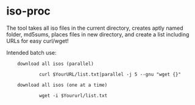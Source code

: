 # iso-proc
The tool takes all iso files in the current directory, creates aptly named folder, md5sums, places files in new directory, and create a list including URLs for easy curl/wget!

Intended batch use:

        download all isos (parallel)

                curl $YourURL/list.txt|parallel -j 5 --gnu "wget {}"

        download all isos (one at a time)

                wget -i $Yoururl/list.txt
